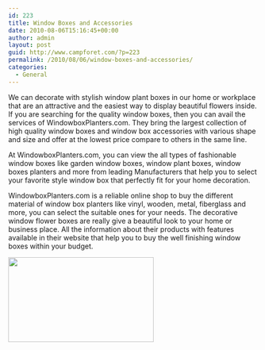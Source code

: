 ```yaml
---
id: 223
title: Window Boxes and Accessories
date: 2010-08-06T15:16:45+00:00
author: admin
layout: post
guid: http://www.campforet.com/?p=223
permalink: /2010/08/06/window-boxes-and-accessories/
categories:
  - General
---
```

We can decorate with stylish window plant boxes in our home or workplace that are an attractive and the easiest way to display beautiful flowers inside. If you are searching for the quality window boxes, then you can avail the services of WindowboxPlanters.com. They bring the largest collection of high quality window boxes and window box accessories with various shape and size and offer at the lowest price compare to others in the same line.

At WindowboxPlanters.com, you can view the all types of fashionable window boxes like garden window boxes, window plant boxes, window boxes planters and more from leading Manufacturers that help you to select your favorite style window box that perfectly fit for your home decoration.

WindowboxPlanters.com is a reliable online shop to buy the different material of window box planters like vinyl, wooden, metal, fiberglass and more, you can select the suitable ones for your needs. The decorative window flower boxes are really give a beautiful look to your home or business place. All the information about their products with features available in their website that help you to buy the well finishing window boxes within your budget.

<img src="http://www.windowboxplanters.com/images/C/vinyl-wbxs2.jpg" width="293" height="171" />